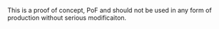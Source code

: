 This is a proof of concept, PoF and should not be used in any form of production without serious modificaiton.
